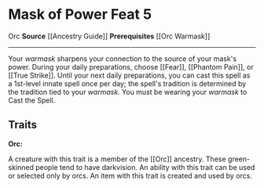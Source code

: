 ﻿---
actions: null
cost: null
element: null
feat: Mask of Power
frequency: null
heighten_level: null
id: '2417'
level: '5'
name: Mask of Power
prerequisite: '[[DATABASE/feat/Orc Warmask|Orc Warmask]]'
rarity: Common
requirement: null
school: null
source: '[[DATABASE/source/Ancestry Guide|Ancestry Guide]]'
subcategory: null
trait:
- '[[DATABASE/trait/Orc|Orc]]'
trigger: null
type: Feat

---
# Mask of Power <span class="item-type">Feat 5</span>

<span class="item-trait">Orc</span>
**Source** [[Ancestry Guide]] 
**Prerequisites** [[Orc Warmask]]

---
Your _warmask_ sharpens your connection to the source of your mask's power. During your daily preparations, choose [[Fear]], [[Phantom Pain]], or [[True Strike]]. Until your next daily preparations, you can cast this spell as a 1st-level innate spell once per day; the spell's tradition is determined by the tradition tied to your _warmask_. You must be wearing your _warmask_ to Cast the Spell.

## Traits

**Orc:**

A creature with this trait is a member of the [[Orc]] ancestry. These green-skinned people tend to have darkvision. An ability with this trait can be used or selected only by orcs. An item with this trait is created and used by orcs.